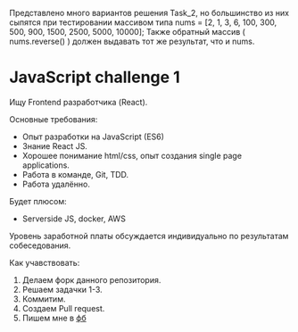 Представлено много вариантов решения Task_2, но большинство
из них сыпятся при тестировании массивом типа 
nums = [2, 1, 3, 6, 100, 300, 500, 900, 1500, 2500, 5000, 10000];
Также обратный  массив ( nums.reverse() ) должен выдавать тот же результат,
что и nums.


# JavaScript challenge 1

Ищу Frontend разработчика (React).

Основные требования:
* Опыт разработки на JavaScript (ES6)
* Знание React JS.
* Хорошее понимание html/css, опыт создания single page applications.
* Работа в команде, Git, TDD.
* Работа удалённо.

Будет плюсом:
* Serverside JS, docker, AWS

Уровень заработной платы обсуждается индивидуально по результатам собеседования.

Как учавствовать:
1. Делаем форк данного репозитория.
2. Решаем задачки 1-3.
3. Коммитим.
4. Создаем Pull request.
5. Пишем мне в [фб](https://www.facebook.com/alexander.batalov)
